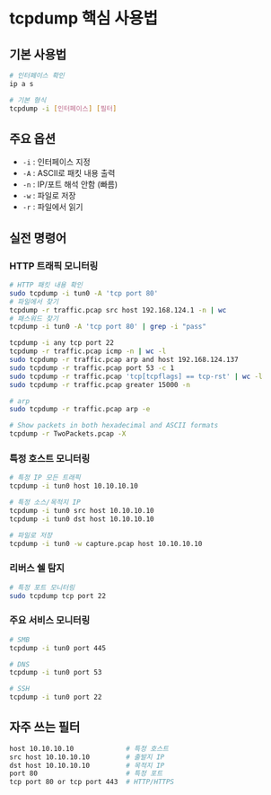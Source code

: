 # tcpdump 핵심 사용법

## 기본 사용법

```bash
# 인터페이스 확인
ip a s

# 기본 형식
tcpdump -i [인터페이스] [필터]
```

## 주요 옵션

- `-i` : 인터페이스 지정
- `-A` : ASCII로 패킷 내용 출력
- `-n` : IP/포트 해석 안함 (빠름)
- `-w` : 파일로 저장
- `-r` : 파일에서 읽기

## 실전 명령어

### HTTP 트래픽 모니터링

```bash
# HTTP 패킷 내용 확인
sudo tcpdump -i tun0 -A 'tcp port 80'
# 파일에서 찾기
tcpdump -r traffic.pcap src host 192.168.124.1 -n | wc
# 패스워드 찾기
tcpdump -i tun0 -A 'tcp port 80' | grep -i "pass"

tcpdump -i any tcp port 22
tcpdump -r traffic.pcap icmp -n | wc -l
sudo tcpdump -r traffic.pcap arp and host 192.168.124.137
sudo tcpdump -r traffic.pcap port 53 -c 1
sudo tcpdump -r traffic.pcap 'tcp[tcpflags] == tcp-rst' | wc -l
sudo tcpdump -r traffic.pcap greater 15000 -n

# arp
sudo tcpdump -r traffic.pcap arp -e

# Show packets in both hexadecimal and ASCII formats
tcpdump -r TwoPackets.pcap -X
```

### 특정 호스트 모니터링

```bash
# 특정 IP 모든 트래픽
tcpdump -i tun0 host 10.10.10.10

# 특정 소스/목적지 IP
tcpdump -i tun0 src host 10.10.10.10
tcpdump -i tun0 dst host 10.10.10.10

# 파일로 저장
tcpdump -i tun0 -w capture.pcap host 10.10.10.10
```

### 리버스 쉘 탐지

```bash
# 특정 포트 모니터링
sudo tcpdump tcp port 22
```

### 주요 서비스 모니터링

```bash
# SMB
tcpdump -i tun0 port 445

# DNS
tcpdump -i tun0 port 53

# SSH
tcpdump -i tun0 port 22
```

## 자주 쓰는 필터

```bash
host 10.10.10.10             # 특정 호스트
src host 10.10.10.10         # 출발지 IP
dst host 10.10.10.10         # 목적지 IP
port 80                      # 특정 포트
tcp port 80 or tcp port 443  # HTTP/HTTPS
```
